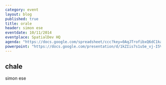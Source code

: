 ```yaml
---
category: event
layout: blog
published: true
title: orale
header: simon ese
eventdate: 10/11/2014
eventplace: SpatialDev HQ
agenda: "https://docs.google.com/spreadsheet/ccc?key=0AqJTrofibxQ6dC1kaU9QWlJJTTZZamVhWkNvTHBhaFE&usp=sharing"
powerpoint: "https://docs.google.com/presentation/d/1kZIis7s1uSe_vj-I5VQnw5A-7cM029p3kudoyS8KPVo/edit?usp=sharing"
---
```


## chale

simon ese
